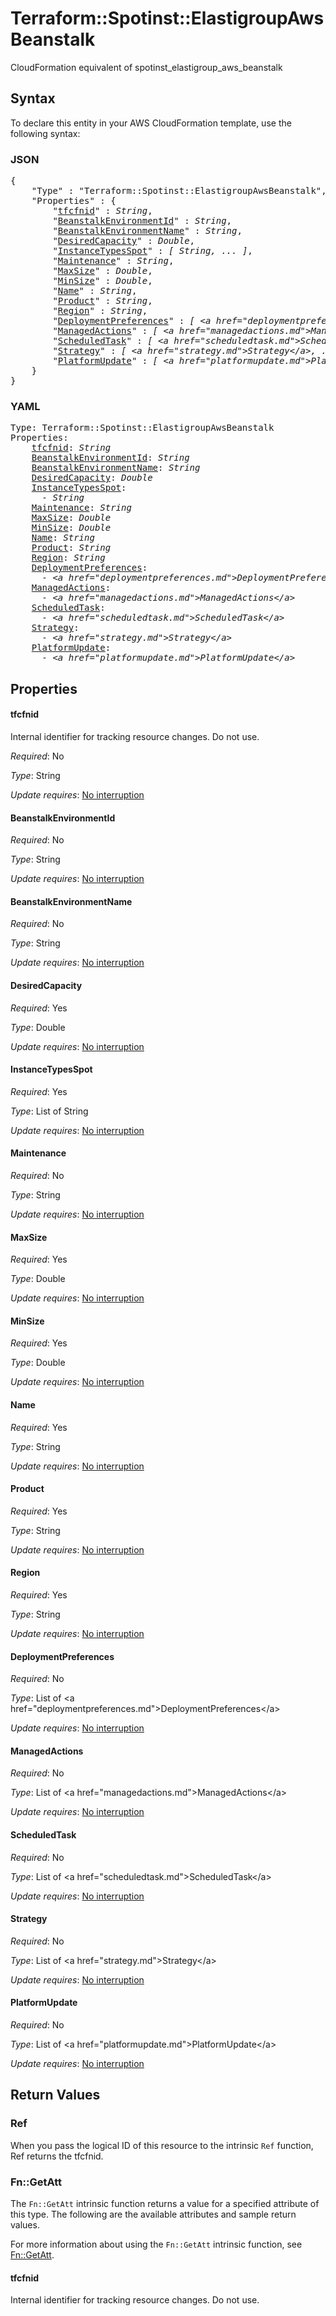 # Terraform::Spotinst::ElastigroupAwsBeanstalk

CloudFormation equivalent of spotinst_elastigroup_aws_beanstalk

## Syntax

To declare this entity in your AWS CloudFormation template, use the following syntax:

### JSON

<pre>
{
    "Type" : "Terraform::Spotinst::ElastigroupAwsBeanstalk",
    "Properties" : {
        "<a href="#tfcfnid" title="tfcfnid">tfcfnid</a>" : <i>String</i>,
        "<a href="#beanstalkenvironmentid" title="BeanstalkEnvironmentId">BeanstalkEnvironmentId</a>" : <i>String</i>,
        "<a href="#beanstalkenvironmentname" title="BeanstalkEnvironmentName">BeanstalkEnvironmentName</a>" : <i>String</i>,
        "<a href="#desiredcapacity" title="DesiredCapacity">DesiredCapacity</a>" : <i>Double</i>,
        "<a href="#instancetypesspot" title="InstanceTypesSpot">InstanceTypesSpot</a>" : <i>[ String, ... ]</i>,
        "<a href="#maintenance" title="Maintenance">Maintenance</a>" : <i>String</i>,
        "<a href="#maxsize" title="MaxSize">MaxSize</a>" : <i>Double</i>,
        "<a href="#minsize" title="MinSize">MinSize</a>" : <i>Double</i>,
        "<a href="#name" title="Name">Name</a>" : <i>String</i>,
        "<a href="#product" title="Product">Product</a>" : <i>String</i>,
        "<a href="#region" title="Region">Region</a>" : <i>String</i>,
        "<a href="#deploymentpreferences" title="DeploymentPreferences">DeploymentPreferences</a>" : <i>[ &lt;a href=&#34;deploymentpreferences.md&#34;&gt;DeploymentPreferences&lt;/a&gt;, ... ]</i>,
        "<a href="#managedactions" title="ManagedActions">ManagedActions</a>" : <i>[ &lt;a href=&#34;managedactions.md&#34;&gt;ManagedActions&lt;/a&gt;, ... ]</i>,
        "<a href="#scheduledtask" title="ScheduledTask">ScheduledTask</a>" : <i>[ &lt;a href=&#34;scheduledtask.md&#34;&gt;ScheduledTask&lt;/a&gt;, ... ]</i>,
        "<a href="#strategy" title="Strategy">Strategy</a>" : <i>[ &lt;a href=&#34;strategy.md&#34;&gt;Strategy&lt;/a&gt;, ... ]</i>,
        "<a href="#platformupdate" title="PlatformUpdate">PlatformUpdate</a>" : <i>[ &lt;a href=&#34;platformupdate.md&#34;&gt;PlatformUpdate&lt;/a&gt;, ... ]</i>
    }
}
</pre>

### YAML

<pre>
Type: Terraform::Spotinst::ElastigroupAwsBeanstalk
Properties:
    <a href="#tfcfnid" title="tfcfnid">tfcfnid</a>: <i>String</i>
    <a href="#beanstalkenvironmentid" title="BeanstalkEnvironmentId">BeanstalkEnvironmentId</a>: <i>String</i>
    <a href="#beanstalkenvironmentname" title="BeanstalkEnvironmentName">BeanstalkEnvironmentName</a>: <i>String</i>
    <a href="#desiredcapacity" title="DesiredCapacity">DesiredCapacity</a>: <i>Double</i>
    <a href="#instancetypesspot" title="InstanceTypesSpot">InstanceTypesSpot</a>: <i>
      - String</i>
    <a href="#maintenance" title="Maintenance">Maintenance</a>: <i>String</i>
    <a href="#maxsize" title="MaxSize">MaxSize</a>: <i>Double</i>
    <a href="#minsize" title="MinSize">MinSize</a>: <i>Double</i>
    <a href="#name" title="Name">Name</a>: <i>String</i>
    <a href="#product" title="Product">Product</a>: <i>String</i>
    <a href="#region" title="Region">Region</a>: <i>String</i>
    <a href="#deploymentpreferences" title="DeploymentPreferences">DeploymentPreferences</a>: <i>
      - &lt;a href=&#34;deploymentpreferences.md&#34;&gt;DeploymentPreferences&lt;/a&gt;</i>
    <a href="#managedactions" title="ManagedActions">ManagedActions</a>: <i>
      - &lt;a href=&#34;managedactions.md&#34;&gt;ManagedActions&lt;/a&gt;</i>
    <a href="#scheduledtask" title="ScheduledTask">ScheduledTask</a>: <i>
      - &lt;a href=&#34;scheduledtask.md&#34;&gt;ScheduledTask&lt;/a&gt;</i>
    <a href="#strategy" title="Strategy">Strategy</a>: <i>
      - &lt;a href=&#34;strategy.md&#34;&gt;Strategy&lt;/a&gt;</i>
    <a href="#platformupdate" title="PlatformUpdate">PlatformUpdate</a>: <i>
      - &lt;a href=&#34;platformupdate.md&#34;&gt;PlatformUpdate&lt;/a&gt;</i>
</pre>

## Properties

#### tfcfnid

Internal identifier for tracking resource changes. Do not use.

_Required_: No

_Type_: String

_Update requires_: [No interruption](https://docs.aws.amazon.com/AWSCloudFormation/latest/UserGuide/using-cfn-updating-stacks-update-behaviors.html#update-no-interrupt)

#### BeanstalkEnvironmentId

_Required_: No

_Type_: String

_Update requires_: [No interruption](https://docs.aws.amazon.com/AWSCloudFormation/latest/UserGuide/using-cfn-updating-stacks-update-behaviors.html#update-no-interrupt)

#### BeanstalkEnvironmentName

_Required_: No

_Type_: String

_Update requires_: [No interruption](https://docs.aws.amazon.com/AWSCloudFormation/latest/UserGuide/using-cfn-updating-stacks-update-behaviors.html#update-no-interrupt)

#### DesiredCapacity

_Required_: Yes

_Type_: Double

_Update requires_: [No interruption](https://docs.aws.amazon.com/AWSCloudFormation/latest/UserGuide/using-cfn-updating-stacks-update-behaviors.html#update-no-interrupt)

#### InstanceTypesSpot

_Required_: Yes

_Type_: List of String

_Update requires_: [No interruption](https://docs.aws.amazon.com/AWSCloudFormation/latest/UserGuide/using-cfn-updating-stacks-update-behaviors.html#update-no-interrupt)

#### Maintenance

_Required_: No

_Type_: String

_Update requires_: [No interruption](https://docs.aws.amazon.com/AWSCloudFormation/latest/UserGuide/using-cfn-updating-stacks-update-behaviors.html#update-no-interrupt)

#### MaxSize

_Required_: Yes

_Type_: Double

_Update requires_: [No interruption](https://docs.aws.amazon.com/AWSCloudFormation/latest/UserGuide/using-cfn-updating-stacks-update-behaviors.html#update-no-interrupt)

#### MinSize

_Required_: Yes

_Type_: Double

_Update requires_: [No interruption](https://docs.aws.amazon.com/AWSCloudFormation/latest/UserGuide/using-cfn-updating-stacks-update-behaviors.html#update-no-interrupt)

#### Name

_Required_: Yes

_Type_: String

_Update requires_: [No interruption](https://docs.aws.amazon.com/AWSCloudFormation/latest/UserGuide/using-cfn-updating-stacks-update-behaviors.html#update-no-interrupt)

#### Product

_Required_: Yes

_Type_: String

_Update requires_: [No interruption](https://docs.aws.amazon.com/AWSCloudFormation/latest/UserGuide/using-cfn-updating-stacks-update-behaviors.html#update-no-interrupt)

#### Region

_Required_: Yes

_Type_: String

_Update requires_: [No interruption](https://docs.aws.amazon.com/AWSCloudFormation/latest/UserGuide/using-cfn-updating-stacks-update-behaviors.html#update-no-interrupt)

#### DeploymentPreferences

_Required_: No

_Type_: List of &lt;a href=&#34;deploymentpreferences.md&#34;&gt;DeploymentPreferences&lt;/a&gt;

_Update requires_: [No interruption](https://docs.aws.amazon.com/AWSCloudFormation/latest/UserGuide/using-cfn-updating-stacks-update-behaviors.html#update-no-interrupt)

#### ManagedActions

_Required_: No

_Type_: List of &lt;a href=&#34;managedactions.md&#34;&gt;ManagedActions&lt;/a&gt;

_Update requires_: [No interruption](https://docs.aws.amazon.com/AWSCloudFormation/latest/UserGuide/using-cfn-updating-stacks-update-behaviors.html#update-no-interrupt)

#### ScheduledTask

_Required_: No

_Type_: List of &lt;a href=&#34;scheduledtask.md&#34;&gt;ScheduledTask&lt;/a&gt;

_Update requires_: [No interruption](https://docs.aws.amazon.com/AWSCloudFormation/latest/UserGuide/using-cfn-updating-stacks-update-behaviors.html#update-no-interrupt)

#### Strategy

_Required_: No

_Type_: List of &lt;a href=&#34;strategy.md&#34;&gt;Strategy&lt;/a&gt;

_Update requires_: [No interruption](https://docs.aws.amazon.com/AWSCloudFormation/latest/UserGuide/using-cfn-updating-stacks-update-behaviors.html#update-no-interrupt)

#### PlatformUpdate

_Required_: No

_Type_: List of &lt;a href=&#34;platformupdate.md&#34;&gt;PlatformUpdate&lt;/a&gt;

_Update requires_: [No interruption](https://docs.aws.amazon.com/AWSCloudFormation/latest/UserGuide/using-cfn-updating-stacks-update-behaviors.html#update-no-interrupt)

## Return Values

### Ref

When you pass the logical ID of this resource to the intrinsic `Ref` function, Ref returns the tfcfnid.

### Fn::GetAtt

The `Fn::GetAtt` intrinsic function returns a value for a specified attribute of this type. The following are the available attributes and sample return values.

For more information about using the `Fn::GetAtt` intrinsic function, see [Fn::GetAtt](https://docs.aws.amazon.com/AWSCloudFormation/latest/UserGuide/intrinsic-function-reference-getatt.html).

#### tfcfnid

Internal identifier for tracking resource changes. Do not use.

